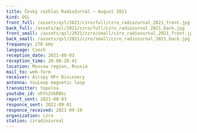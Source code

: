 ```yaml
---
title: Český rozhlas Radiožurnál — August 2021
kind: QSL
front_full: /assets/qsl/2021/czro/full/czro_radiozurnal_2021_front.jpg
back_full: /assets/qsl/2021/czro/full/czro_radiozurnal_2021_back.jpg
front_small: /assets/qsl/2021/czro/small/czro_radiozurnal_2021_front.jpg
back_small: /assets/qsl/2021/czro/small/czro_radiozurnal_2021_back.jpg
frequency: 270 kHz
language: Czech
reception_date: 2021-08-03
reception_time: 20.00-20.41
location: Moscow region, Russia
mail_to: web-form
receiver: Airspy HF+ Discovery
antenna: YouLoop magnetic loop
transmitter: topolna
youtube_id: vhfn2UkRBkc
report_sent: 2021-08-03
responce_sent: 2021-09-01
responce_received: 2021-09-18
organization: czro
station: czradiozurnal
---
```

